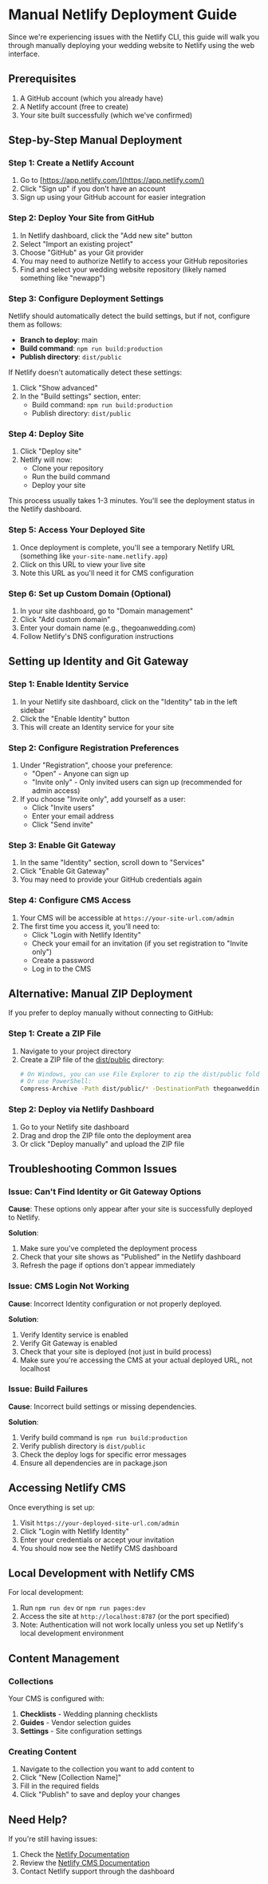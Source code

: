 # Manual Netlify Deployment Guide

Since we're experiencing issues with the Netlify CLI, this guide will walk you through manually deploying your wedding website to Netlify using the web interface.

## Prerequisites

1. A GitHub account (which you already have)
2. A Netlify account (free to create)
3. Your site built successfully (which we've confirmed)

## Step-by-Step Manual Deployment

### Step 1: Create a Netlify Account

1. Go to [https://app.netlify.com/](https://app.netlify.com/)
2. Click "Sign up" if you don't have an account
3. Sign up using your GitHub account for easier integration

### Step 2: Deploy Your Site from GitHub

1. In Netlify dashboard, click the "Add new site" button
2. Select "Import an existing project"
3. Choose "GitHub" as your Git provider
4. You may need to authorize Netlify to access your GitHub repositories
5. Find and select your wedding website repository (likely named something like "newapp")

### Step 3: Configure Deployment Settings

Netlify should automatically detect the build settings, but if not, configure them as follows:

- **Branch to deploy**: main
- **Build command**: `npm run build:production`
- **Publish directory**: `dist/public`

If Netlify doesn't automatically detect these settings:
1. Click "Show advanced"
2. In the "Build settings" section, enter:
   - Build command: `npm run build:production`
   - Publish directory: `dist/public`

### Step 4: Deploy Site

1. Click "Deploy site"
2. Netlify will now:
   - Clone your repository
   - Run the build command
   - Deploy your site

This process usually takes 1-3 minutes. You'll see the deployment status in the Netlify dashboard.

### Step 5: Access Your Deployed Site

1. Once deployment is complete, you'll see a temporary Netlify URL (something like `your-site-name.netlify.app`)
2. Click on this URL to view your live site
3. Note this URL as you'll need it for CMS configuration

### Step 6: Set up Custom Domain (Optional)

1. In your site dashboard, go to "Domain management"
2. Click "Add custom domain"
3. Enter your domain name (e.g., thegoanwedding.com)
4. Follow Netlify's DNS configuration instructions

## Setting up Identity and Git Gateway

### Step 1: Enable Identity Service

1. In your Netlify site dashboard, click on the "Identity" tab in the left sidebar
2. Click the "Enable Identity" button
3. This will create an Identity service for your site

### Step 2: Configure Registration Preferences

1. Under "Registration", choose your preference:
   - "Open" - Anyone can sign up
   - "Invite only" - Only invited users can sign up (recommended for admin access)
2. If you choose "Invite only", add yourself as a user:
   - Click "Invite users"
   - Enter your email address
   - Click "Send invite"

### Step 3: Enable Git Gateway

1. In the same "Identity" section, scroll down to "Services"
2. Click "Enable Git Gateway"
3. You may need to provide your GitHub credentials again

### Step 4: Configure CMS Access

1. Your CMS will be accessible at `https://your-site-url.com/admin`
2. The first time you access it, you'll need to:
   - Click "Login with Netlify Identity"
   - Check your email for an invitation (if you set registration to "Invite only")
   - Create a password
   - Log in to the CMS

## Alternative: Manual ZIP Deployment

If you prefer to deploy manually without connecting to GitHub:

### Step 1: Create a ZIP File

1. Navigate to your project directory
2. Create a ZIP file of the [dist/public](file://c:\Users\NOEL%20FERNANDES\Desktop\Old%20directory\weddingreplit\dist\public) directory:
   ```bash
   # On Windows, you can use File Explorer to zip the dist/public folder
   # Or use PowerShell:
   Compress-Archive -Path dist/public/* -DestinationPath thegoanwedding-deployment.zip
   ```

### Step 2: Deploy via Netlify Dashboard

1. Go to your Netlify site dashboard
2. Drag and drop the ZIP file onto the deployment area
3. Or click "Deploy manually" and upload the ZIP file

## Troubleshooting Common Issues

### Issue: Can't Find Identity or Git Gateway Options

**Cause**: These options only appear after your site is successfully deployed to Netlify.

**Solution**:
1. Make sure you've completed the deployment process
2. Check that your site shows as "Published" in the Netlify dashboard
3. Refresh the page if options don't appear immediately

### Issue: CMS Login Not Working

**Cause**: Incorrect Identity configuration or not properly deployed.

**Solution**:
1. Verify Identity service is enabled
2. Verify Git Gateway is enabled
3. Check that your site is deployed (not just in build process)
4. Make sure you're accessing the CMS at your actual deployed URL, not localhost

### Issue: Build Failures

**Cause**: Incorrect build settings or missing dependencies.

**Solution**:
1. Verify build command is `npm run build:production`
2. Verify publish directory is `dist/public`
3. Check the deploy logs for specific error messages
4. Ensure all dependencies are in package.json

## Accessing Netlify CMS

Once everything is set up:

1. Visit `https://your-deployed-site-url.com/admin`
2. Click "Login with Netlify Identity"
3. Enter your credentials or accept your invitation
4. You should now see the Netlify CMS dashboard

## Local Development with Netlify CMS

For local development:

1. Run `npm run dev` or `npm run pages:dev`
2. Access the site at `http://localhost:8787` (or the port specified)
3. Note: Authentication will not work locally unless you set up Netlify's local development environment

## Content Management

### Collections

Your CMS is configured with:

1. **Checklists** - Wedding planning checklists
2. **Guides** - Vendor selection guides
3. **Settings** - Site configuration settings

### Creating Content

1. Navigate to the collection you want to add content to
2. Click "New [Collection Name]"
3. Fill in the required fields
4. Click "Publish" to save and deploy your changes

## Need Help?

If you're still having issues:

1. Check the [Netlify Documentation](https://docs.netlify.com/)
2. Review the [Netlify CMS Documentation](https://www.netlifycms.org/docs/intro/)
3. Contact Netlify support through the dashboard
